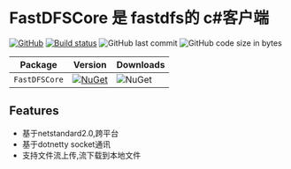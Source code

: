 # FastDFSCore 是 fastdfs的 c#客户端

[![GitHub](https://img.shields.io/github/license/mashape/apistatus.svg)](https://github.com/cocosip/FastDFSCore/blob/master/LICENSE) [![Build status](https://ci.appveyor.com/api/projects/status/7sef07kjxgkjl7rg?svg=true)](https://ci.appveyor.com/project/cocosip/fastdfscore) ![GitHub last commit](https://img.shields.io/github/last-commit/cocosip/FastDFSCore.svg) ![GitHub code size in bytes](https://img.shields.io/github/languages/code-size/cocosip/FastDFSCore.svg)

| Package  | Version | Downloads|
| -------- | ------- | -------- |
| `FastDFSCore` | [![NuGet](https://img.shields.io/nuget/v/FastDFSCore.svg)](https://www.nuget.org/packages/FastDFSCore) |![NuGet](https://img.shields.io/nuget/dt/FastDFSCore.svg)|

## Features

- 基于netstandard2.0,跨平台
- 基于dotnetty socket通讯
- 支持文件流上传,流下载到本地文件

